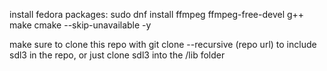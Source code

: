 
install fedora packages:
sudo dnf install ffmpeg ffmpeg-free-devel g++ make cmake --skip-unavailable -y

make sure to clone this repo with 
git clone --recursive (repo url)
to include sdl3 in the repo, 
or just clone sdl3 into the /lib folder